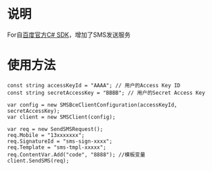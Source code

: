 # 说明

For自[百度官方C# SDK](http://bce.baidu.com/doc/BOS/Cs-SDK.html#快速入门)，增加了SMS发送服务


# 使用方法
```
const string accessKeyId = "AAAA"; // 用户的Access Key ID
const string secretAccessKey = "BBBB"; // 用户的Secret Access Key

var config = new SMSBceClientConfiguration(accessKeyId, secretAccessKey);
var client = new SMSClient(config);

var req = new SendSMSRequest();
req.Mobile = "13xxxxxxx";
req.SignatureId = "sms-sign-xxxx";
req.Template = "sms-tmpl-xxxxx";
req.ContentVar.Add("code", "8888"); //模板变量
client.SendSMS(req);
```
